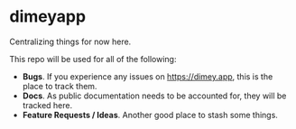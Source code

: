 # dimeyapp
Centralizing things for now here.

This repo will be used for all of the following:
* **Bugs**. If you experience any issues on https://dimey.app, this is the place to track them.
* **Docs**. As public documentation needs to be accounted for, they will be tracked here.
* **Feature Requests / Ideas**. Another good place to stash some things.
